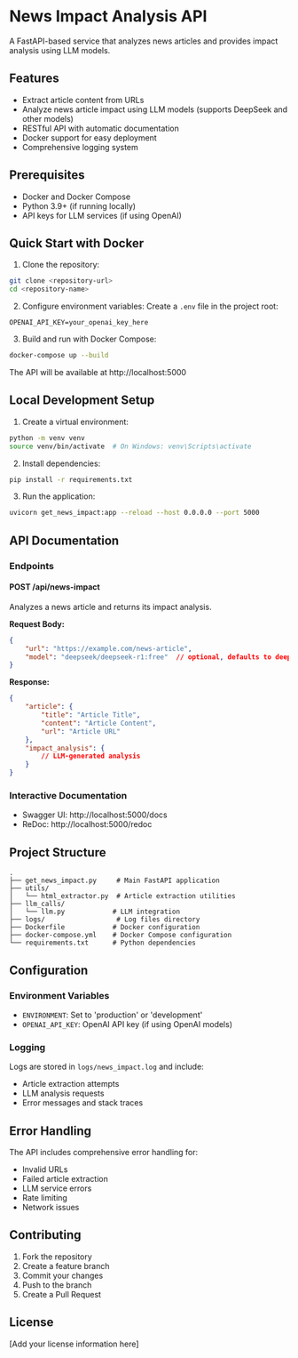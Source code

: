 # News Impact Analysis API

A FastAPI-based service that analyzes news articles and provides impact analysis using LLM models.

## Features

- Extract article content from URLs
- Analyze news article impact using LLM models (supports DeepSeek and other models)
- RESTful API with automatic documentation
- Docker support for easy deployment
- Comprehensive logging system

## Prerequisites

- Docker and Docker Compose
- Python 3.9+ (if running locally)
- API keys for LLM services (if using OpenAI)

## Quick Start with Docker

1. Clone the repository:
```bash
git clone <repository-url>
cd <repository-name>
```

2. Configure environment variables:
Create a `.env` file in the project root:
```env
OPENAI_API_KEY=your_openai_key_here
```

3. Build and run with Docker Compose:
```bash
docker-compose up --build
```

The API will be available at http://localhost:5000

## Local Development Setup

1. Create a virtual environment:
```bash
python -m venv venv
source venv/bin/activate  # On Windows: venv\Scripts\activate
```

2. Install dependencies:
```bash
pip install -r requirements.txt
```

3. Run the application:
```bash
uvicorn get_news_impact:app --reload --host 0.0.0.0 --port 5000
```

## API Documentation

### Endpoints

#### POST /api/news-impact

Analyzes a news article and returns its impact analysis.

**Request Body:**
```json
{
    "url": "https://example.com/news-article",
    "model": "deepseek/deepseek-r1:free"  // optional, defaults to deepseek
}
```

**Response:**
```json
{
    "article": {
        "title": "Article Title",
        "content": "Article Content",
        "url": "Article URL"
    },
    "impact_analysis": {
        // LLM-generated analysis
    }
}
```

### Interactive Documentation

- Swagger UI: http://localhost:5000/docs
- ReDoc: http://localhost:5000/redoc

## Project Structure

```
.
├── get_news_impact.py     # Main FastAPI application
├── utils/
│   └── html_extractor.py  # Article extraction utilities
├── llm_calls/
│   └── llm.py            # LLM integration
├── logs/                  # Log files directory
├── Dockerfile            # Docker configuration
├── docker-compose.yml    # Docker Compose configuration
└── requirements.txt      # Python dependencies
```

## Configuration

### Environment Variables

- `ENVIRONMENT`: Set to 'production' or 'development'
- `OPENAI_API_KEY`: OpenAI API key (if using OpenAI models)

### Logging

Logs are stored in `logs/news_impact.log` and include:
- Article extraction attempts
- LLM analysis requests
- Error messages and stack traces

## Error Handling

The API includes comprehensive error handling for:
- Invalid URLs
- Failed article extraction
- LLM service errors
- Rate limiting
- Network issues

## Contributing

1. Fork the repository
2. Create a feature branch
3. Commit your changes
4. Push to the branch
5. Create a Pull Request

## License

[Add your license information here] 